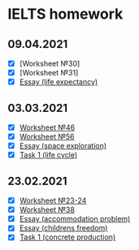 # IELTS homework
## 09.04.2021
- [x] [Worksheet №30]
- [x] [Worksheet №31]
- [x] [Essay (life expectancy)](https://github.com/philipsemenov/IELTS/blob/main/e_le.md)
## 03.03.2021
- [x] [Worksheet №46](https://github.com/philipsemenov/IELTS/blob/main/ws46.md)
- [x] [Worksheet №56](https://github.com/philipsemenov/IELTS/blob/main/ws56.md)
- [x] [Essay (space exploration)](https://github.com/philipsemenov/IELTS/blob/main/e_se.md)
- [x] [Task 1 (life cycle)](https://github.com/philipsemenov/IELTS/blob/main/d_lc.md)
## 23.02.2021
- [x] [Worksheet №23-24](https://github.com/philipsemenov/IELTS/blob/main/ws23-24.md)
- [x] [Worksheet №38](https://github.com/philipsemenov/IELTS/blob/main/ws38.md)
- [x] [Essay (accommodation problem)](https://github.com/philipsemenov/IELTS/blob/main/e_acp.md)
- [x] [Essay (childrens freedom)](https://github.com/philipsemenov/IELTS/blob/main/e_chf.md)
- [x] [Task 1 (concrete production)](https://github.com/philipsemenov/IELTS/blob/main/d_cp.md)
